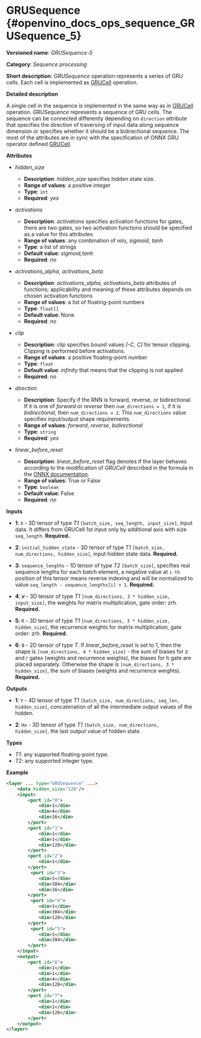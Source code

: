 # GRUSequence  {#openvino_docs_ops_sequence_GRUSequence_5}

**Versioned name**: *GRUSequence-5*

**Category**: *Sequence processing*

**Short description**: *GRUSequence* operation represents a series of GRU cells. Each cell is implemented as <a href="#GRUCell">GRUCell</a> operation.

**Detailed description**

A single cell in the sequence is implemented in the same way as in <a href="#GRUCell">GRUCell</a> operation. *GRUSequence* represents a sequence of GRU cells. The sequence can be connected differently depending on `direction` attribute that specifies the direction of traversing of input data along sequence dimension or specifies whether it should be a bidirectional sequence. The most of the attributes are in sync with the specification of ONNX GRU operator defined <a href="https://github.com/onnx/onnx/blob/master/docs/Operators.md#gru">GRUCell</a>.


**Attributes**

* *hidden_size*

  * **Description**: *hidden_size* specifies hidden state size.
  * **Range of values**: a positive integer
  * **Type**: `int`
  * **Required**: *yes*

* *activations*

  * **Description**: *activations* specifies activation functions for gates, there are two gates, so two activation functions should be specified as a value for this attributes
  * **Range of values**: any combination of *relu*, *sigmoid*, *tanh*
  * **Type**: a list of strings
  * **Default value**: *sigmoid,tanh*
  * **Required**: *no*

* *activations_alpha, activations_beta*

  * **Description**: *activations_alpha, activations_beta* attributes of functions; applicability and meaning of these attributes depends on chosen activation functions
  * **Range of values**: a list of floating-point numbers
  * **Type**: `float[]`
  * **Default value**: None
  * **Required**: *no*

* *clip*

  * **Description**: *clip* specifies bound values *[-C, C]* for tensor clipping. Clipping is performed before activations.
  * **Range of values**: a positive floating-point number
  * **Type**: `float`
  * **Default value**: *infinity* that means that the clipping is not applied
  * **Required**: *no*

* *direction*

  * **Description**: Specify if the RNN is forward, reverse, or bidirectional. If it is one of *forward* or *reverse* then `num_directions = 1`, if it is *bidirectional*, then `num_directions = 2`. This `num_directions` value specifies input/output shape requirements.
  * **Range of values**: *forward*, *reverse*, *bidirectional*
  * **Type**: `string`
  * **Required**: *yes*

* *linear_before_reset*

  * **Description**: *linear_before_reset* flag denotes if the layer behaves according to the modification of *GRUCell* described in the formula in the [ONNX documentation](https://github.com/onnx/onnx/blob/master/docs/Operators.md#GRU).
  * **Range of values**: True or False
  * **Type**: `boolean`
  * **Default value**: False
  * **Required**: *no*

**Inputs**

* **1**: `X` - 3D tensor of type *T1* `[batch_size, seq_length, input_size]`, input data. It differs from GRUCell 1st input only by additional axis with size `seq_length`. **Required.**

* **2**: `initial_hidden_state` - 3D tensor of type *T1* `[batch_size, num_directions, hidden_size]`, input hidden state data. **Required.**

* **3**: `sequence_lengths` - 1D tensor of type *T2* `[batch_size]`, specifies real sequence lengths for each batch element, a negative value at `i-th` position of this tensor means reverse indexing and will be normalized to value `seq_length - sequence_lengths[i] + 1`. **Required.**

* **4**: `W` - 3D tensor of type *T1* `[num_directions, 3 * hidden_size, input_size]`, the weights for matrix multiplication, gate order: zrh. **Required.**

* **5**: `R` - 3D tensor of type *T1* `[num_directions, 3 * hidden_size, hidden_size]`, the recurrence weights for matrix multiplication, gate order: zrh. **Required.**

* **6**: `B` - 2D tensor of type *T*. If *linear_before_reset* is set to 1, then the shape is `[num_directions, 4 * hidden_size]` - the sum of biases for z and r gates (weights and recurrence weights), the biases for h gate are placed separately. Otherwise the shape is `[num_directions, 3 * hidden_size]`, the sum of biases (weights and recurrence weights). **Required.**

**Outputs**

* **1**: `Y` - 4D tensor of type *T1* `[batch_size, num_directions, seq_len, hidden_size]`, concatenation of all the intermediate output values of the hidden.

* **2**: `Ho` - 3D tensor of type *T1* `[batch_size, num_directions, hidden_size]`, the last output value of hidden state.

**Types**

* *T1*: any supported floating-point type.
* *T2*: any supported integer type.

**Example**
```xml
<layer ... type="GRUSequence" ...>
    <data hidden_size="128"/>
    <input>
        <port id="0">
            <dim>1</dim>
            <dim>4</dim>
            <dim>16</dim>
        </port>
        <port id="1">
            <dim>1</dim>
            <dim>1</dim>
            <dim>128</dim>
        </port>
        <port id="2">
            <dim>1</dim>
        </port>
         <port id="3">
            <dim>1</dim>
            <dim>384</dim>
            <dim>16</dim>
        </port>
         <port id="4">
            <dim>1</dim>
            <dim>384</dim>
            <dim>128</dim>
        </port>
         <port id="5">
            <dim>1</dim>
            <dim>384</dim>
        </port>
    </input>
    <output>
        <port id="6">
            <dim>1</dim>
            <dim>1</dim>
            <dim>4</dim>
            <dim>128</dim>
        </port>
        <port id="7">
            <dim>1</dim>
            <dim>1</dim>
            <dim>128</dim>
        </port>
    </output>
</layer>
```
